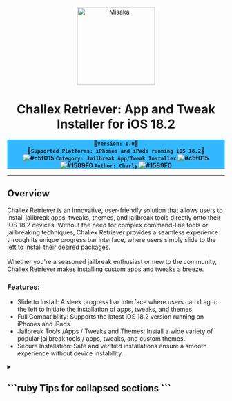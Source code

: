 <br>
<p align="center">
<img src="https://xookz.com/challex-images/challexlogo.png" alt="Misaka" height="180" width="180"/>
</p>
<h1 align="center">Challex Retriever: App and Tweak Installer for iOS 18.2</h1>


  
<div align="center" style= "background-color: #33b8ff;"><b>
  
 🔸`Version: 1.0`🔸 <br>
🔹`Supported Platforms: iPhones and iPads running iOS 18.2`🔹 <br> 
![#c5f015](https://placehold.co/15x15/c5f015/c5f015.png) `Category: Jailbreak App/Tweak Installer` ![#c5f015](https://placehold.co/15x15/c5f015/c5f015.png) <br>
  ![#1589F0](https://placehold.co/15x15/1589F0/1589F0.png) `Author: Charly` ![#1589F0](https://placehold.co/15x15/1589F0/1589F0.png)
  
  </b></div>


<hr>

  <h2>Overview</h2>

Challex Retriever is an innovative, user-friendly solution that allows users to install jailbreak apps, tweaks, themes, and jailbreak tools directly onto their iOS 18.2 devices. Without the need for complex command-line tools or jailbreaking techniques, Challex Retriever provides a seamless experience through its unique progress bar interface, where users simply slide to the left to install their desired packages.<br><br>
Whether you're a seasoned jailbreak enthusiast or new to the community, Challex Retriever makes installing custom apps and tweaks a breeze.<br>

<h3>Features:</h3>

* Slide to Install: A sleek progress bar interface where users can drag to the left to initiate the installation of apps, tweaks, and themes.
* Full Compatibility: Supports the latest iOS 18.2 version running on iPhones and iPads.
* Jailbreak Tools /Apps / Tweaks and Themes: Install a wide variety of popular jailbreak tools / apps, tweaks, and custom themes.
* Secure Installation: Safe and verified installations ensure a smooth experience without device instability.

<details>

<summary><h2>
  ```ruby 
  Tips for collapsed sections
  ```
</h2>
</summary>

### You can add a header

You can add text within a collapsed section. 

You can add an image or a code block, too.

```ruby
   puts "Hello World"
```

</details>






